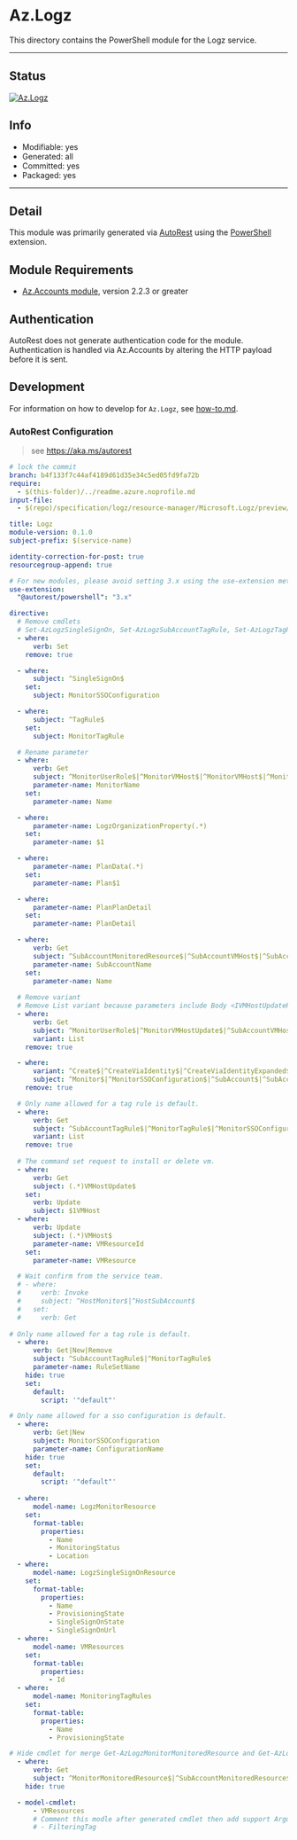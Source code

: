 <!-- region Generated -->
# Az.Logz
This directory contains the PowerShell module for the Logz service.

---
## Status
[![Az.Logz](https://img.shields.io/powershellgallery/v/Az.Logz.svg?style=flat-square&label=Az.Logz "Az.Logz")](https://www.powershellgallery.com/packages/Az.Logz/)

## Info
- Modifiable: yes
- Generated: all
- Committed: yes
- Packaged: yes

---
## Detail
This module was primarily generated via [AutoRest](https://github.com/Azure/autorest) using the [PowerShell](https://github.com/Azure/autorest.powershell) extension.

## Module Requirements
- [Az.Accounts module](https://www.powershellgallery.com/packages/Az.Accounts/), version 2.2.3 or greater

## Authentication
AutoRest does not generate authentication code for the module. Authentication is handled via Az.Accounts by altering the HTTP payload before it is sent.

## Development
For information on how to develop for `Az.Logz`, see [how-to.md](how-to.md).
<!-- endregion -->

### AutoRest Configuration
> see https://aka.ms/autorest

``` yaml
# lock the commit
branch: b4f133f7c44af4189d61d35e34c5ed05fd9fa72b
require:
  - $(this-folder)/../readme.azure.noprofile.md
input-file:
  - $(repo)/specification/logz/resource-manager/Microsoft.Logz/preview/2020-10-01-preview/logz.json

title: Logz
module-version: 0.1.0
subject-prefix: $(service-name)

identity-correction-for-post: true
resourcegroup-append: true

# For new modules, please avoid setting 3.x using the use-extension method and instead, use 4.x as the default option
use-extension:
  "@autorest/powershell": "3.x"

directive:
  # Remove cmdlets
  # Set-AzLogzSingleSignOn, Set-AzLogzSubAccountTagRule, Set-AzLogzTagRule
  - where:
      verb: Set
    remove: true

  - where:
      subject: ^SingleSignOn$
    set:
      subject: MonitorSSOConfiguration

  - where:
      subject: ^TagRule$
    set:
      subject: MonitorTagRule

  # Rename parameter
  - where:
      verb: Get
      subject: ^MonitorUserRole$|^MonitorVMHost$|^MonitorVMHost$|^MonitorVMHostUpdate$|^HostMonitor$
      parameter-name: MonitorName
    set:
      parameter-name: Name

  - where:
      parameter-name: LogzOrganizationProperty(.*)
    set:
      parameter-name: $1

  - where:
      parameter-name: PlanData(.*)
    set:
      parameter-name: Plan$1

  - where:
      parameter-name: PlanPlanDetail
    set:
      parameter-name: PlanDetail

  - where:
      verb: Get
      subject: ^SubAccountMonitoredResource$|^SubAccountVMHost$|^SubAccountVMHostUpdate$|^HostSubAccount$
      parameter-name: SubAccountName
    set:
      parameter-name: Name
      
  # Remove variant
  # Remove List variant because parameters include Body <IVMHostUpdateRequest> parameter
  - where:
      verb: Get
      subject: ^MonitorUserRole$|^MonitorVMHostUpdate$|^SubAccountVMHostUpdate$
      variant: List
    remove: true

  - where:
      variant: ^Create$|^CreateViaIdentity$|^CreateViaIdentityExpanded$|^Update$|^UpdateViaIdentity$
      subject: ^Monitor$|^MonitorSSOConfiguration$|^SubAccount$|^SubAccountTagRule$|^MonitorTagRule$
    remove: true

  # Only name allowed for a tag rule is default.
  - where: 
      verb: Get
      subject: ^SubAccountTagRule$|^MonitorTagRule$|^MonitorSSOConfiguration$
      variant: List
    remove: true
  
  # The command set request to install or delete vm.
  - where:
      verb: Get
      subject: (.*)VMHostUpdate$
    set:
      verb: Update
      subject: $1VMHost
  - where: 
      verb: Update
      subject: (.*)VMHost$
      parameter-name: VMResourceId
    set:
      parameter-name: VMResource

  # Wait confirm from the service team.
  # - where:
  #     verb: Invoke
  #     subject: ^HostMonitor$|^HostSubAccount$
  #   set:
  #     verb: Get
    
# Only name allowed for a tag rule is default.
  - where:
      verb: Get|New|Remove
      subject: ^SubAccountTagRule$|^MonitorTagRule$
      parameter-name: RuleSetName
    hide: true
    set:
      default:
        script: '"default"'

# Only name allowed for a sso configuration is default.
  - where:
      verb: Get|New
      subject: MonitorSSOConfiguration
      parameter-name: ConfigurationName
    hide: true
    set:
      default:
        script: '"default"'
        
  - where:
      model-name: LogzMonitorResource
    set:
      format-table:
        properties:
          - Name
          - MonitoringStatus
          - Location
  - where:
      model-name: LogzSingleSignOnResource
    set:
      format-table:
        properties:
          - Name
          - ProvisioningState
          - SingleSignOnState
          - SingleSignOnUrl
  - where:
      model-name: VMResources
    set:
      format-table:
        properties:
          - Id
  - where:
      model-name: MonitoringTagRules
    set:
      format-table:
        properties:
          - Name
          - ProvisioningState

# Hide cmdlet for merge Get-AzLogzMonitorMonitoredResource and Get-AzLogzSubAccountMonitoredResource into Get-AzLogzMonitorMonitoredResource
  - where:
      verb: Get
      subject: ^MonitorMonitoredResource$|^SubAccountMonitoredResource$
    hide: true

  - model-cmdlet:
      - VMResources
      # Comment this modle after generated cmdlet then add support ArgumentCompleter functioan for Action parameter.
      # - FilteringTag
```
